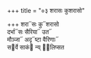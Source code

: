 +++
title = "०३ शरासः कुशरासो"

+++
शरा᳓सः कु᳓शरासो  
दर्भा᳓सः सैरिया᳓ उत᳓  
मौञ्जा᳓ अदृ᳓ष्टा वैरिणाः᳓  
स᳓र्वे साकं᳓ न्य् अ᳡लिप्सत
